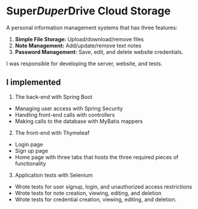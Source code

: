 # Super*Duper*Drive Cloud Storage
A personal information management systems that has three features:

1. **Simple File Storage:** Upload/download/remove files
2. **Note Management:** Add/update/remove text notes
3. **Password Management:** Save, edit, and delete website credentials.  

I was responsible for developing the server, website, and tests.  

## I implemented 

1. The back-end with Spring Boot
- Managing user access with Spring Security
- Handling front-end calls with controllers
- Making calls to the database with MyBatis mappers

2. The front-end with Thymeleaf
- Login page
- Sign up page
- Home page with three tabs that hosts the three required pieces of functionality

3. Application tests with Selenium
- Wrote tests for user signup, login, and unauthorized access restrictions
- Wrote tests for note creation, viewing, editing, and deletion
- Wrote tests for credential creation, viewing, editing, and deletion.
